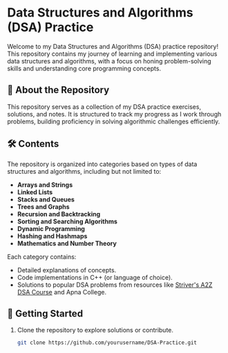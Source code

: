 # Data Structures and Algorithms (DSA) Practice

Welcome to my Data Structures and Algorithms (DSA) practice repository! This repository contains my journey of learning and implementing various data structures and algorithms, with a focus on honing problem-solving skills and understanding core programming concepts.

## 📘 About the Repository

This repository serves as a collection of my DSA practice exercises, solutions, and notes. It is structured to track my progress as I work through problems, building proficiency in solving algorithmic challenges efficiently.

## 🛠️ Contents

The repository is organized into categories based on types of data structures and algorithms, including but not limited to:

- **Arrays and Strings**
- **Linked Lists**
- **Stacks and Queues**
- **Trees and Graphs**
- **Recursion and Backtracking**
- **Sorting and Searching Algorithms**
- **Dynamic Programming**
- **Hashing and Hashmaps**
- **Mathematics and Number Theory**

Each category contains:
- Detailed explanations of concepts.
- Code implementations in C++ (or language of choice).
- Solutions to popular DSA problems from resources like [Striver's A2Z DSA Course](https://takeuforward.org/strivers-a2z-dsa-course/) and Apna College.

## 🚀 Getting Started

1. Clone the repository to explore solutions or contribute.
   ```bash
   git clone https://github.com/yourusername/DSA-Practice.git
